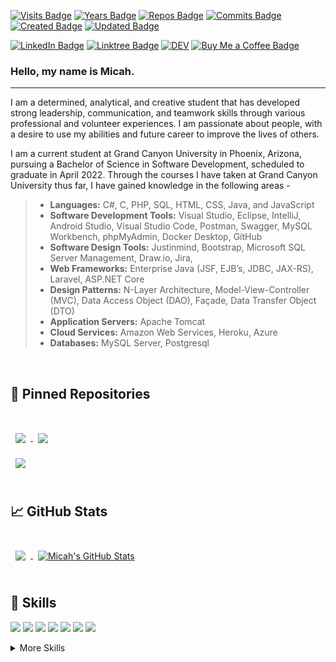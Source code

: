 [![Visits Badge](https://badges.pufler.dev/visits/mmiller2321/mmiller2321)](https://github.com/mmiller2321)
[![Years Badge](https://badges.pufler.dev/years/mmiller2321)](https://badges.pufler.dev)
[![Repos Badge](https://badges.pufler.dev/repos/mmiller2321)](https://badges.pufler.dev)
[![Commits Badge](https://badges.pufler.dev/commits/monthly/mmiller2321)](https://badges.pufler.dev)
[![Created Badge](https://badges.pufler.dev/created/mmiller2321/mmiller2321)](https://badges.pufler.dev)
[![Updated Badge](https://badges.pufler.dev/updated/mmiller2321/mmiller2321)](https://badges.pufler.dev)

[![LinkedIn Badge](https://img.shields.io/badge/LinkedIn-Profile-informational?style=flat&logo=linkedin&logoColor=white&color=0D76A8)](https://www.linkedin.com/in/micahmiller23/)
[![Linktree Badge](https://img.shields.io/badge/Linktree-Profile-informational?style=flat&logo=Linktree&logoColor=white&color=0D76A8)](https://linktr.ee/mmiller2321)
[![DEV](https://img.shields.io/badge/Dev-Profile-informational?style=flat&logo=dev.to&logoColor=white&color=0D76A8)](https://dev.to/mmiller2321)
[![Buy Me a Coffee Badge](https://img.shields.io/badge/buymeacoffee-Support-informational?style=flat&logo=Buy-Me-A-Coffee&logoColor=white&color=0D76A8)](https://www.buymeacoffee.com/mmiller2321)

### Hello, my name is Micah. 

<hr/>

I am a determined, analytical, and creative student that has developed strong leadership, communication, and teamwork skills through various professional and volunteer experiences. I am passionate about people, with a desire to use my abilities and future career to improve the lives of others.

I am a current student at Grand Canyon University in Phoenix, Arizona, pursuing a Bachelor of Science in Software Development, scheduled to graduate in April 2022. Through the courses I have taken at Grand Canyon University thus far, I have gained knowledge in the following areas -

> - <b>Languages:</b> C#, C, PHP, SQL, HTML, CSS, Java, and JavaScript
> - <b>Software Development Tools:</b> Visual Studio, Eclipse, IntelliJ, Android Studio, Visual Studio Code, Postman, Swagger, MySQL Workbench, phpMyAdmin, Docker Desktop, GitHub
> - <b>Software Design Tools:</b> Justinmind, Bootstrap, Microsoft SQL Server Management, Draw.io, Jira,
> - <b>Web Frameworks:</b> Enterprise Java (JSF, EJB’s, JDBC, JAX-RS), Laravel, ASP.NET Core
> - <b>Design Patterns:</b> N-Layer Architecture, Model-View-Controller (MVC), Data Access Object (DAO), Façade, Data Transfer Object (DTO)
> - <b>Application Servers:</b> Apache Tomcat
> - <b>Cloud Services:</b> Amazon Web Services, Heroku, Azure
> - <b>Databases:</b> MySQL Server, Postgresql

<br>

## 📌 Pinned Repositories

<br>

<a href="https://github.com/mmiller2321/demo-cloud-app">
  <img align="center" style="margin:1rem 0.5rem" src="https://github-readme-stats.vercel.app/api/pin/?username=mmiller2321&repo=demo-cloud-app&title_color=ffffff&text_color=c9cacc&icon_color=4AB197&bg_color=1A2B34" />
</a>

<a href="https://github.com/mmiller2321/Choices-Game">
  <img align="center" style="margin:0.5rem" src="https://github-readme-stats.vercel.app/api/pin/?username=mmiller2321&repo=Choices-Game&title_color=ffffff&text_color=c9cacc&icon_color=4AB197&bg_color=1A2B34" />
</a>

<br>
<a href="https://github.com/mmiller2321/demo-milestone-cloud-app">
  <img align="center" style="margin:0.5rem" src="https://github-readme-stats.vercel.app/api/pin/?username=mmiller2321&repo=demo-milestone-cloud-app&title_color=ffffff&text_color=c9cacc&icon_color=4AB197&bg_color=1A2B34" />
</a>

<br>
<br>

## &#x1f4c8; GitHub Stats

<br>

<a href="https://github.com/mmiller2321">
  <img align="center" style="margin:0.5rem" src="https://github-readme-stats.vercel.app/api/top-langs/?username=braydoncoyer&hide=html,css&title_color=ffffff&text_color=c9cacc&icon_color=4AB197&bg_color=1A2B34" />
</a>

<a href="https://github.com/mmiller2321">
  <img align="center" style="margin:0.5rem" src="https://github-readme-stats.vercel.app/api?username=mmiller2321&show_icons=true&line_height=27&count_private=true&title_color=ffffff&text_color=c9cacc&icon_color=4AB097&bg_color=1A2B34" alt="Micah's GitHub Stats" />
</a>

<br>
<br>

## 💼 Skills

![](https://img.shields.io/badge/Code-CSharp-informational?style=flat&logo=c-sharp&logoColor=white&color=4AB197)
![](https://img.shields.io/badge/Code-.NET-informational?style=flat&logo=.net&logoColor=white&color=4AB197)
![](https://img.shields.io/badge/Code-PHP-informational?style=flat&logo=PHP&logoColor=white&color=4AB197)
![](https://img.shields.io/badge/Code-Laravel-informational?style=flat&logo=Laravel&logoColor=white&color=4AB197)
![](https://img.shields.io/badge/Code-MySQL-informational?style=flat&logo=MySQL&logoColor=white&color=4AB197)
![](https://img.shields.io/badge/Code-Java-informational?style=flat&logo=Java&logoColor=white&color=4AB197)
![](https://img.shields.io/badge/Code-HTML-informational?style=flat&logo=HTML5&logoColor=white&color=4AB197)

<details>
<summary>More Skills</summary>
<br>

![](https://img.shields.io/badge/Style-CSS-informational?style=flat&logo=css3&logoColor=white&color=4AB197)
![](https://img.shields.io/badge/Style-Bootstrap-informational?style=flat&logo=Bootstrap&logoColor=white&color=4AB197)
![](https://img.shields.io/badge/Code-JavaScript-informational?style=flat&logo=JavaScript&logoColor=white&color=4AB197)

<br>

![](https://img.shields.io/badge/Cloud-AWS-informational?style=flat&logo=Amazon-AWS&logoColor=white&color=4AB197)
![](https://img.shields.io/badge/Cloud-Azure-informational?style=flat&logo=Microsoft-Azure&logoColor=white&color=4AB197)
![](https://img.shields.io/badge/Cloud-Heroku-informational?style=flat&logo=Heroku&logoColor=white&color=4AB197)

<br>

![](https://img.shields.io/badge/IDE-VisualStudio-informational?style=flat&logo=visual-studio&logoColor=white&color=4AB197)
![](https://img.shields.io/badge/IDE-Eclipse-informational?style=flat&logo=Eclipse&logoColor=white&color=4AB197)
![](https://img.shields.io/badge/IDE-InteliJ-informational?style=flat&logo=InteliJ-IDEA&logoColor=white&color=4AB197)
![](https://img.shields.io/badge/IDE-AndroidStudio-informational?style=flat&logo=Android-Studio&logoColor=white&color=4AB197)

<br>

![](https://img.shields.io/badge/Tools-GitHub-informational?style=flat&logo=GitHub&logoColor=white&color=4AB197)
![](https://img.shields.io/badge/Tools-GitLab-informational?style=flat&logo=GitLab&logoColor=white&color=4AB197)
![](https://img.shields.io/badge/Tools-Bitbucket-informational?style=flat&logo=Bitbucket&logoColor=white&color=4AB197)
![](https://img.shields.io/badge/Tools-Jira-informational?style=flat&logo=Jira-Software&logoColor=white&color=4AB197)
![](https://img.shields.io/badge/Tools-Docker-informational?style=flat&logo=docker&logoColor=white&color=4AB197)
![](https://img.shields.io/badge/Tools-Postman-informational?style=flat&logo=Postman&logoColor=white&color=4AB197)
![](https://img.shields.io/badge/Tools-MySQLWorkbench-informational?style=flat&logo=MySQL-actions&logoColor=white&color=4AB197)
![](https://img.shields.io/badge/Tools-MicrosoftSQLServerManagement-informational?style=flat&logo=MySQL-actions&logoColor=white&color=4AB197)
![](https://img.shields.io/badge/Tools-PostgreSQL-informational?style=flat&logo=PostgreSQL-actions&logoColor=white&color=4AB197)

</details>

